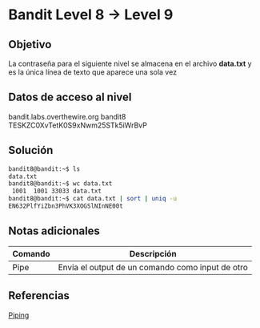 # Bandit Level 8 → Level 9

## Objetivo
La contraseña para el siguiente nivel se almacena en el archivo **data.txt** y es la única línea de texto que aparece una sola vez

## Datos de acceso al nivel
bandit.labs.overthewire.org
bandit8
TESKZC0XvTetK0S9xNwm25STk5iWrBvP

## Solución
```bash
bandit8@bandit:~$ ls
data.txt
bandit8@bandit:~$ wc data.txt
 1001  1001 33033 data.txt
bandit8@bandit:~$ cat data.txt | sort | uniq -u
EN632PlfYiZbn3PhVK3XOGSlNInNE00t
```

## Notas adicionales
| Comando | Descripción |
|--------|--------|
| Pipe | Envia el output de un comando como input de otro |

## Referencias
[Piping](https://ryanstutorials.net/linuxtutorial/piping.php)